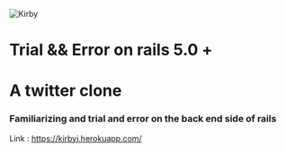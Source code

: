 ![Kirby](assets/images/kirbylogo.png?raw=true "kirbylogo")

# Trial && Error on rails 5.0 +

# A twitter clone

### Familiarizing and trial and error on the back end side of rails

Link : https://kirbyj.herokuapp.com/
